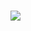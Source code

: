 <div class="pull-right"><h1><img src="https://steemitimages.com/0x0/https://steemitimages.com/DQmSYuMLzZgtLvdQimm5dGaWQfsLxk13x7zMGk36CjVxy6o/calibrae_text.png" /></h1></div><div class="pull-left"><h1> </h1></div><h1>&nbsp;</h1>

<br />
